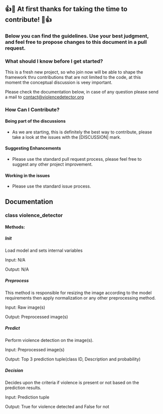 ## 👍🎉 At first thanks for taking the time to contribute! 🎉👍

### Below you can find the guidelines. Use your best judgment, and feel free to propose changes to this document in a pull request. 

### What should I know before I get started?

This is a fresh new project, so who join now will be able to shape the framework thru contributions that are not limited to the code, at this moment the conceptual discussion is veey important.

Please check the documentation below, in case of any question please send a mail to contact@violencedetector.org

### How Can I Contribute?

#### Being part of the discussions
- As we are starting, this is definitely the best way to contribute, please take a look at the issues with the [DISCUSSION] mark.

#### Suggesting Enhancements
- Please use the standard pull request process, please feel free to suggest any other project improvement.

#### Working in the issues
- Please use the standard issue process.

## Documentation
### class violence_detector

#### Methods:

##### Init
Load model and sets internal variables

Input: N/A

Output: N/A
##### Preprocess
This method is responsible for resizing the image according to the model requirements then apply normalization or any other preprocessing method.

Input: Raw image(s)

Output: Preprocessed image(s)
##### Predict
Perform violence detection on the image(s).

Input: Preprocessed image(s)

Output: Top 3 prediction tuple(class ID, Description and probability)
##### Decision
Decides upon the criteria if violence is present or not based on the prediction results.

Input: Prediction tuple

Output: True for violence detected and False for not


